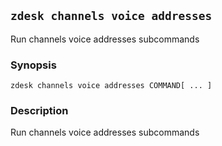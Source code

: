 ## `zdesk channels voice addresses`

Run channels voice addresses subcommands

### Synopsis

    zdesk channels voice addresses COMMAND[ ... ]

### Description

Run channels voice addresses subcommands

